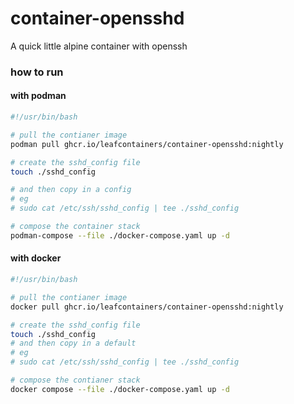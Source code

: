 # container-opensshd
A quick little alpine container with openssh

### how to run
#### with podman
```sh
#!/usr/bin/bash

# pull the contianer image
podman pull ghcr.io/leafcontainers/container-opensshd:nightly

# create the sshd_config file
touch ./sshd_config

# and then copy in a config
# eg 
# sudo cat /etc/ssh/sshd_config | tee ./sshd_config

# compose the container stack
podman-compose --file ./docker-compose.yaml up -d
```
#### with docker
```sh
#!/usr/bin/bash

# pull the contianer image
docker pull ghcr.io/leafcontainers/container-opensshd:nightly

# create the sshd_config file
touch ./sshd_config
# and then copy in a default
# eg 
# sudo cat /etc/ssh/sshd_config | tee ./sshd_config

# compose the contianer stack
docker compose --file ./docker-compose.yaml up -d
```
